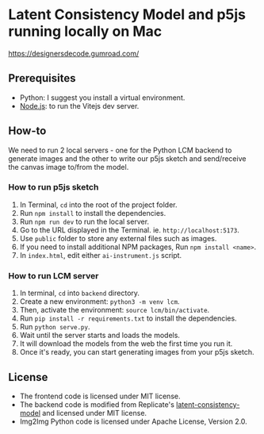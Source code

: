 # Latent Consistency Model and p5js running locally on Mac

https://designersdecode.gumroad.com/

## Prerequisites

- Python: I suggest you install a virtual environment.
- [Node.js](https://nodejs.org/en): to run the Vitejs dev server.

## How-to

We need to run 2 local servers - one for the Python LCM backend to generate images and the other to write our p5js sketch and send/receive the canvas image to/from the model.

### How to run p5js sketch

1. In Terminal, `cd` into the root of the project folder.
1. Run `npm install` to install the dependencies.
1. Run `npm run dev` to run the local server.
1. Go to the URL displayed in the Terminal. ie. `http://localhost:5173`.
1. Use `public` folder to store any external files such as images.
1. If you need to install additional NPM packages, Run `npm install <name>`.
1. In `index.html`, edit either `ai-instrument.js` script.

### How to run LCM server

1. In terminal, `cd` into `backend` directory.
1. Create a new environment: `python3 -m venv lcm`.
1. Then, activate the environment: `source lcm/bin/activate`.
1. Run `pip install -r requirements.txt` to install the dependencies.
1. Run `python serve.py`.
1. Wait until the server starts and loads the models.
1. It will download the models from the web the first time you run it.
1. Once it's ready, you can start generating images from your p5js sketch.

## License

- The frontend code is licensed under MIT license.
- The backend code is modified from Replicate's [latent-consistency-model](https://github.com/replicate/latent-consistency-model/tree/prototype) and licensed under MIT license.
- Img2Img Python code is licensed under Apache License, Version 2.0.
